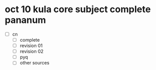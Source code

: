 # oct 10 kula core subject complete pananum 
- [ ] cn
	- [ ] complete
	- [ ] revision  01
	- [ ] revision 02
	- [ ] pyq
	- [ ] other sources